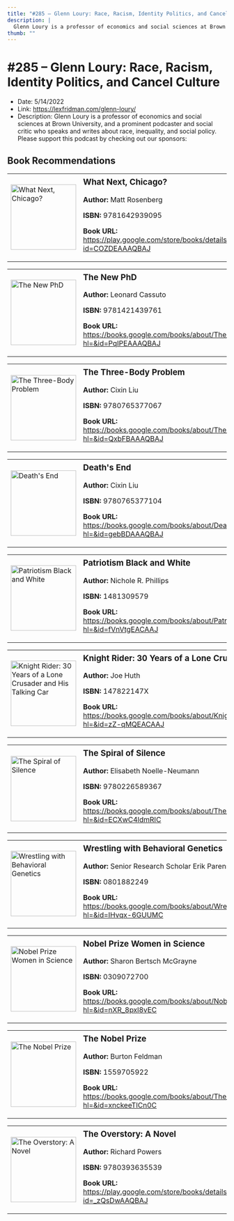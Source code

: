 ```yaml
---
title: "#285 – Glenn Loury: Race, Racism, Identity Politics, and Cancel Culture"
description: |
  Glenn Loury is a professor of economics and social sciences at Brown University, and a prominent podcaster and social critic who speaks and writes about race, inequality, and social policy. Please support this podcast by checking out our sponsors:"
thumb: ""
---
```


# #285 – Glenn Loury: Race, Racism, Identity Politics, and Cancel Culture

  - Date: 5/14/2022
  - Link: https://lexfridman.com/glenn-loury/
  - Description: Glenn Loury is a professor of economics and social sciences at Brown University, and a prominent podcaster and social critic who speaks and writes about race, inequality, and social policy. Please support this podcast by checking out our sponsors:

## Book Recommendations

<table style="border: none;"><tr style="border: none;"><td style="border: none;"><img src="https://books.google.com/books/content?id=COZDEAAAQBAJ&printsec=frontcover&img=1&zoom=1&edge=curl&source=gbs_api" alt="What Next, Chicago?" width="150" style="vertical-align: top;"></td><td style="border: none; vertical-align: top;"><h3 style='margin-top: 5'>What Next, Chicago?</h3><p><strong>Author:</strong> Matt Rosenberg</p><p><strong>ISBN:</strong> 9781642939095</p><p><strong>Book URL:</strong> <a href="https://play.google.com/store/books/details?id=COZDEAAAQBAJ">https://play.google.com/store/books/details?id=COZDEAAAQBAJ</a></p></td></tr></table>
<table style="border: none;"><tr style="border: none;"><td style="border: none;"><img src="https://books.google.com/books/content?id=PqIPEAAAQBAJ&printsec=frontcover&img=1&zoom=1&edge=curl&source=gbs_api" alt="The New PhD" width="150" style="vertical-align: top;"></td><td style="border: none; vertical-align: top;"><h3 style='margin-top: 5'>The New PhD</h3><p><strong>Author:</strong> Leonard Cassuto</p><p><strong>ISBN:</strong> 9781421439761</p><p><strong>Book URL:</strong> <a href="https://books.google.com/books/about/The_New_PhD.html?hl=&id=PqIPEAAAQBAJ">https://books.google.com/books/about/The_New_PhD.html?hl=&id=PqIPEAAAQBAJ</a></p></td></tr></table>
<table style="border: none;"><tr style="border: none;"><td style="border: none;"><img src="https://books.google.com/books/content?id=QxbFBAAAQBAJ&printsec=frontcover&img=1&zoom=1&edge=curl&source=gbs_api" alt="The Three-Body Problem" width="150" style="vertical-align: top;"></td><td style="border: none; vertical-align: top;"><h3 style='margin-top: 5'>The Three-Body Problem</h3><p><strong>Author:</strong> Cixin Liu</p><p><strong>ISBN:</strong> 9780765377067</p><p><strong>Book URL:</strong> <a href="https://books.google.com/books/about/The_Three_Body_Problem.html?hl=&id=QxbFBAAAQBAJ">https://books.google.com/books/about/The_Three_Body_Problem.html?hl=&id=QxbFBAAAQBAJ</a></p></td></tr></table>
<table style="border: none;"><tr style="border: none;"><td style="border: none;"><img src="https://books.google.com/books/content?id=gebBDAAAQBAJ&printsec=frontcover&img=1&zoom=1&edge=curl&source=gbs_api" alt="Death's End" width="150" style="vertical-align: top;"></td><td style="border: none; vertical-align: top;"><h3 style='margin-top: 5'>Death's End</h3><p><strong>Author:</strong> Cixin Liu</p><p><strong>ISBN:</strong> 9780765377104</p><p><strong>Book URL:</strong> <a href="https://books.google.com/books/about/Death_s_End.html?hl=&id=gebBDAAAQBAJ">https://books.google.com/books/about/Death_s_End.html?hl=&id=gebBDAAAQBAJ</a></p></td></tr></table>
<table style="border: none;"><tr style="border: none;"><td style="border: none;"><img src="https://books.google.com/books/content?id=fVnVtgEACAAJ&printsec=frontcover&img=1&zoom=1&source=gbs_api" alt="Patriotism Black and White" width="150" style="vertical-align: top;"></td><td style="border: none; vertical-align: top;"><h3 style='margin-top: 5'>Patriotism Black and White</h3><p><strong>Author:</strong> Nichole R. Phillips</p><p><strong>ISBN:</strong> 1481309579</p><p><strong>Book URL:</strong> <a href="https://books.google.com/books/about/Patriotism_Black_and_White.html?hl=&id=fVnVtgEACAAJ">https://books.google.com/books/about/Patriotism_Black_and_White.html?hl=&id=fVnVtgEACAAJ</a></p></td></tr></table>
<table style="border: none;"><tr style="border: none;"><td style="border: none;"><img src="None" alt="Knight Rider: 30 Years of a Lone Crusader and His Talking Car" width="150" style="vertical-align: top;"></td><td style="border: none; vertical-align: top;"><h3 style='margin-top: 5'>Knight Rider: 30 Years of a Lone Crusader and His Talking Car</h3><p><strong>Author:</strong> Joe Huth</p><p><strong>ISBN:</strong> 147822147X</p><p><strong>Book URL:</strong> <a href="https://books.google.com/books/about/Knight_Rider_30_Years_of_a_Lone_Crusader.html?hl=&id=zZ-qMQEACAAJ">https://books.google.com/books/about/Knight_Rider_30_Years_of_a_Lone_Crusader.html?hl=&id=zZ-qMQEACAAJ</a></p></td></tr></table>
<table style="border: none;"><tr style="border: none;"><td style="border: none;"><img src="https://books.google.com/books/content?id=ECXwC4ldmRIC&printsec=frontcover&img=1&zoom=1&edge=curl&source=gbs_api" alt="The Spiral of Silence" width="150" style="vertical-align: top;"></td><td style="border: none; vertical-align: top;"><h3 style='margin-top: 5'>The Spiral of Silence</h3><p><strong>Author:</strong> Elisabeth Noelle-Neumann</p><p><strong>ISBN:</strong> 9780226589367</p><p><strong>Book URL:</strong> <a href="https://books.google.com/books/about/The_Spiral_of_Silence.html?hl=&id=ECXwC4ldmRIC">https://books.google.com/books/about/The_Spiral_of_Silence.html?hl=&id=ECXwC4ldmRIC</a></p></td></tr></table>
<table style="border: none;"><tr style="border: none;"><td style="border: none;"><img src="https://books.google.com/books/content?id=IHvqx-6GUUMC&printsec=frontcover&img=1&zoom=1&edge=curl&source=gbs_api" alt="Wrestling with Behavioral Genetics" width="150" style="vertical-align: top;"></td><td style="border: none; vertical-align: top;"><h3 style='margin-top: 5'>Wrestling with Behavioral Genetics</h3><p><strong>Author:</strong> Senior Research Scholar Erik Parens</p><p><strong>ISBN:</strong> 0801882249</p><p><strong>Book URL:</strong> <a href="https://books.google.com/books/about/Wrestling_with_Behavioral_Genetics.html?hl=&id=IHvqx-6GUUMC">https://books.google.com/books/about/Wrestling_with_Behavioral_Genetics.html?hl=&id=IHvqx-6GUUMC</a></p></td></tr></table>
<table style="border: none;"><tr style="border: none;"><td style="border: none;"><img src="https://books.google.com/books/content?id=nXR_8pxl8vEC&printsec=frontcover&img=1&zoom=1&source=gbs_api" alt="Nobel Prize Women in Science" width="150" style="vertical-align: top;"></td><td style="border: none; vertical-align: top;"><h3 style='margin-top: 5'>Nobel Prize Women in Science</h3><p><strong>Author:</strong> Sharon Bertsch McGrayne</p><p><strong>ISBN:</strong> 0309072700</p><p><strong>Book URL:</strong> <a href="https://books.google.com/books/about/Nobel_Prize_Women_in_Science.html?hl=&id=nXR_8pxl8vEC">https://books.google.com/books/about/Nobel_Prize_Women_in_Science.html?hl=&id=nXR_8pxl8vEC</a></p></td></tr></table>
<table style="border: none;"><tr style="border: none;"><td style="border: none;"><img src="https://books.google.com/books/content?id=xnckeeTICn0C&printsec=frontcover&img=1&zoom=1&edge=curl&source=gbs_api" alt="The Nobel Prize" width="150" style="vertical-align: top;"></td><td style="border: none; vertical-align: top;"><h3 style='margin-top: 5'>The Nobel Prize</h3><p><strong>Author:</strong> Burton Feldman</p><p><strong>ISBN:</strong> 1559705922</p><p><strong>Book URL:</strong> <a href="https://books.google.com/books/about/The_Nobel_Prize.html?hl=&id=xnckeeTICn0C">https://books.google.com/books/about/The_Nobel_Prize.html?hl=&id=xnckeeTICn0C</a></p></td></tr></table>
<table style="border: none;"><tr style="border: none;"><td style="border: none;"><img src="https://books.google.com/books/content?id=_zQsDwAAQBAJ&printsec=frontcover&img=1&zoom=1&edge=curl&source=gbs_api" alt="The Overstory: A Novel" width="150" style="vertical-align: top;"></td><td style="border: none; vertical-align: top;"><h3 style='margin-top: 5'>The Overstory: A Novel</h3><p><strong>Author:</strong> Richard Powers</p><p><strong>ISBN:</strong> 9780393635539</p><p><strong>Book URL:</strong> <a href="https://play.google.com/store/books/details?id=_zQsDwAAQBAJ">https://play.google.com/store/books/details?id=_zQsDwAAQBAJ</a></p></td></tr></table>
